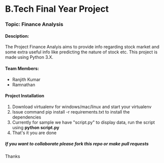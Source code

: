 <h1>B.Tech Final Year Project</h1>

<h3>Topic: Finance Analysis</h3>

<h4>Desciption:</h4>
<p>
	The Project Finance Analyis aims to provide info regarding stock market and some extra useful info like predicting the nature of stock etc. This project is made using Python 3.X.
</p>
<h4>Team Members:</h4>
<ul>
	<li>Ranjith Kumar</li>
	<li>Ramnathan</li>
	
</ul>
<h4>Project Installation</h4>
<ol>
	<li>Download virtualenv for windows/mac/linux and start your virtualenv</li>
	<li>Issue command pip install -r requirements.txt to install the dependencies</li>
	<li>Currently for sample we have "script.py" to display data, run the script using 
	<strong>python script.py</strong></li>
	<li>That's it you are done</li>
</ol>
<h5>If you want to collaborate please fork this repo or make pull requests</h5>
Thanks

